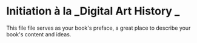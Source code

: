 # Initiation à la _Digital Art History _

This file file serves as your book's preface, a great place to describe your book's content and ideas.

